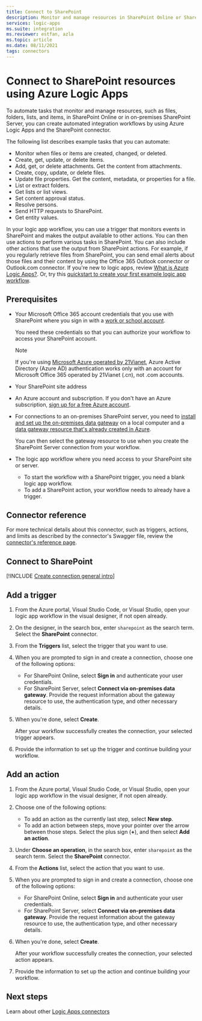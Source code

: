```yaml
---
title: Connect to SharePoint
description: Monitor and manage resources in SharePoint Online or SharePoint Server on premises by using Azure Logic Apps
services: logic-apps
ms.suite: integration
ms.reviewer: estfan, azla
ms.topic: article
ms.date: 08/11/2021
tags: connectors
---
```


# Connect to SharePoint resources using Azure Logic Apps

To automate tasks that monitor and manage resources, such as files, folders, lists, and items, in SharePoint Online or in on-premises SharePoint Server, you can create automated integration workflows by using Azure Logic Apps and the SharePoint connector.

The following list describes example tasks that you can automate:

* Monitor when files or items are created, changed, or deleted.
* Create, get, update, or delete items.
* Add, get, or delete attachments. Get the content from attachments.
* Create, copy, update, or delete files. 
* Update file properties. Get the content, metadata, or properties for a file.
* List or extract folders.
* Get lists or list views.
* Set content approval status.
* Resolve persons.
* Send HTTP requests to SharePoint.
* Get entity values.

In your logic app workflow, you can use a trigger that monitors events in SharePoint and makes the output available to other actions. You can then use actions to perform various tasks in SharePoint. You can also include other actions that use the output from SharePoint actions. For example, if you regularly retrieve files from SharePoint, you can send email alerts about those files and their content by using the Office 365 Outlook connector or Outlook.com connector. If you're new to logic apps, review [What is Azure Logic Apps?](../logic-apps/logic-apps-overview.md). Or, try this [quickstart to create your first example logic app workflow](../logic-apps/quickstart-create-first-logic-app-workflow.md).

## Prerequisites

* Your Microsoft Office 365 account credentials that you use with SharePoint where you sign in with a [work or school account](https://support.microsoft.com/office/what-account-to-use-with-office-and-you-need-one-914e6610-2763-47ac-ab36-602a81068235#bkmk_msavsworkschool).

  You need these credentials so that you can authorize your workflow to access your SharePoint account.

  > [!NOTE]
  > If you're using [Microsoft Azure operated by 21Vianet](https://portal.azure.cn), Azure Active Directory (Azure AD) authentication 
  > works only with an account for Microsoft Office 365 operated by 21Vianet (.cn), not .com accounts.

* Your SharePoint site address

* An Azure account and subscription. If you don't have an Azure subscription, [sign up for a free Azure account](https://azure.microsoft.com/free/?WT.mc_id=A261C142F).

* For connections to an on-premises SharePoint server, you need to [install and set up the on-premises data gateway](../logic-apps/logic-apps-gateway-install.md) on a local computer and a [data gateway resource that's already created in Azure](../logic-apps/logic-apps-gateway-connection.md).

  You can then select the gateway resource to use when you create the SharePoint Server connection from your workflow.

* The logic app workflow where you need access to your SharePoint site or server.

  * To start the workflow with a SharePoint trigger, you need a blank logic app workflow.
  * To add a SharePoint action, your workflow needs to already have a trigger.

## Connector reference

For more technical details about this connector, such as triggers, actions, and limits as described by the connector's Swagger file, review the [connector's reference page](/connectors/sharepoint/).

## Connect to SharePoint

[!INCLUDE [Create connection general intro](../../includes/connectors-create-connection-general-intro.md)]

## Add a trigger

1. From the Azure portal, Visual Studio Code, or Visual Studio, open your logic app workflow in the visual designer, if not open already.

1. On the designer, in the search box, enter `sharepoint` as the search term. Select the **SharePoint** connector.

1. From the **Triggers** list, select the trigger that you want to use.

1. When you are prompted to sign in and create a connection, choose one of the following options:

   * For SharePoint Online, select **Sign in** and authenticate your user credentials.
   * For SharePoint Server, select **Connect via on-premises data gateway**. Provide the request information about the gateway resource to use, the authentication type, and other necessary details.

1. When you're done, select **Create**.

   After your workflow successfully creates the connection, your selected trigger appears.

1. Provide the information to set up the trigger and continue building your workflow.

## Add an action

1. From the Azure portal, Visual Studio Code, or Visual Studio, open your logic app workflow in the visual designer, if not open already.

1. Choose one of the following options:

   * To add an action as the currently last step, select **New step**.
   * To add an action between steps, move your pointer over the arrow between those steps. Select the plus sign (**+**), and then select **Add an action**.

1. Under **Choose an operation**, in the search box, enter `sharepoint` as the search term. Select the **SharePoint** connector.

1. From the **Actions** list, select the action that you want to use.

1. When you are prompted to sign in and create a connection, choose one of the following options:

   * For SharePoint Online, select **Sign in** and authenticate your user credentials.
   * For SharePoint Server, select **Connect via on-premises data gateway**. Provide the request information about the gateway resource to use, the authentication type, and other necessary details.

1. When you're done, select **Create**.

   After your workflow successfully creates the connection, your selected action appears.

1. Provide the information to set up the action and continue building your workflow.

## Next steps

Learn about other [Logic Apps connectors](../connectors/apis-list.md)